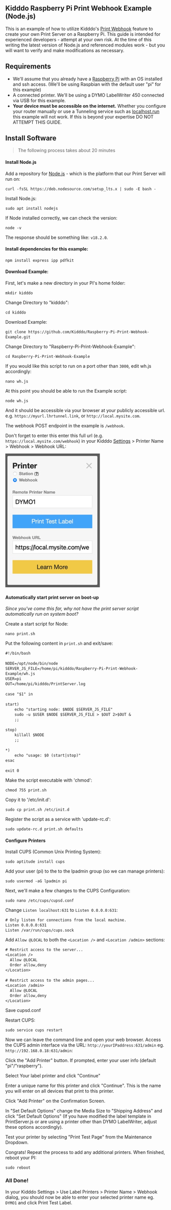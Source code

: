 ## Kidddo Raspberry Pi Print Webhook Example (Node.js)

This is an example of how to utilize Kidddo's [Print Webhook](https://kidddo.com/print-webhook) feature to create your own Print Server on a Raspberry Pi. This guide is intended for experienced developers - attempt at your own risk. At the time of this writing the latest version of Node.js and referenced modules work - but you will want to verify and make modifications as necessary.

## Requirements
* We'll assume that you already have a [Raspberry Pi](https://www.raspberrypi.com) with an OS installed and ssh access. (We'll be using Raspbian with the default user "pi" for this example)
* A connected printer. We'll be using a DYMO LabelWriter 450 connected via USB for this example.
* **Your device must be accessible on the internet.** Whether you configure your router manually or use a Tunneling service such as [localhost.run](https://localhost.run) this example will not work. If this is beyond your expertise DO NOT ATTEMPT THIS GUIDE.

## Install Software

> The following process takes about 20 minutes

#### Install Node.js
Add a repository for [Node.js](https://nodejs.org) - which is the platform that our Print Server will run on:

    curl -fsSL https://deb.nodesource.com/setup_lts.x | sudo -E bash -


Install Node.js:

    sudo apt install nodejs

If Node installed correctly, we can check the version:

    node -v

The response should be something like: `v18.2.0`. 

#### Install dependencies for this example:
    
    npm install express ipp pdfkit

#### Download Example:
First, let's make a new directory in your PI's home folder:

    mkdir kidddo

Change Directory to "kidddo":

    cd kidddo

Download Example:

    git clone https://github.com/Kidddo/Raspberry-Pi-Print-Webhook-Example.git

Change Directory to "Raspberry-Pi-Print-Webhook-Example":

    cd Raspberry-Pi-Print-Webhook-Example

If you would like this script to run on a port other than `3000`, edit wh.js accordingly:

    nano wh.js

At this point you should be able to run the Example script:

	node wh.js
	
And it should be accessible via your browser at your publicly accessible url. e.g. `https://myurl.lhrtunnel.link`, or `http://local.mysite.com`.

The webhook POST endpoint in the example is `/webhook`.

Don't forget to enter this enter this full url (e.g. `https://local.mysite.com/webhook`) in your Kidddo [Settings](https://kidddo.com/admin#settings) > Printer Name > Webhook > Webhook URL:

![image](wh.jpg)

#### Automatically start print server on boot-up 
*Since you've come this far, why not have the print server script automatically run on system boot?*

Create a start script for Node:

    nano print.sh

Put the following content in `print.sh` and exit/save:

    #!/bin/bash
    
    NODE=/opt/node/bin/node
    SERVER_JS_FILE=/home/pi/kidddo/Raspberry-Pi-Print-Webhook-Example/wh.js
    USER=pi
    OUT=/home/pi/kidddo/PrintServer.log
    
    case "$1" in
    
    start)
	    echo "starting node: $NODE $SERVER_JS_FILE"
	    sudo -u $USER $NODE $SERVER_JS_FILE > $OUT 2>$OUT &
	    ;;
    
    stop)
	    killall $NODE
	    ;;
    
    *)
	    echo "usage: $0 (start|stop)"
    esac
    
    exit 0

Make the script executable with 'chmod':

    chmod 755 print.sh

Copy it to '/etc/init.d':

    sudo cp print.sh /etc/init.d

Register the script as a service with 'update-rc.d':

    sudo update-rc.d print.sh defaults

#### Configure Printers
Install CUPS (Common Unix Printing System):

    sudo aptitude install cups

Add your user (pi) to the to the lpadmin group (so we can manage printers):

    sudo usermod -aG lpadmin pi

Next, we'll make a few changes to the CUPS Configuration:

    sudo nano /etc/cups/cupsd.conf

Change `Listen localhost:631` to `Listen 0.0.0.0:631`:

    # Only listen for connections from the local machine.
    Listen 0.0.0.0:631
    Listen /var/run/cups/cups.sock
    
Add `Allow @LOCAL` to both the `<Location />` and `<Location /admin>` sections:

    # Restrict access to the server...
    <Location />
      Allow @LOCAL
      Order allow,deny
    </Location>
    
    # Restrict access to the admin pages...
    <Location /admin>
      Allow @LOCAL
      Order allow,deny
    </Location>

Save cupsd.conf

Restart CUPS:

    sudo service cups restart

Now we can leave the command line and open your web browser. Access the CUPS admin interface via the URL: `http://yourIPaddress:631/admin` eg. `http://192.168.0.18:631/admin`:

Click the "Add Printer" button. If prompted, enter your user info (default "pi"/"raspberry").

Select Your label printer and click "Continue"

Enter a unique name for this printer and click "Continue". This is the name you will enter on all devices that print to this printer.

Click "Add Printer" on the Confirmation Screen.

In "Set Default Options" change the Media Size to "Shipping Address" and click "Set Default Options" (If you have modified the label template in PrintServer.js or are using a printer other than DYMO LabelWriter, adjust these options accordingly).

Test your printer by selecting "Print Test Page" from the Maintenance Dropdown.

Congrats! Repeat the process to add any additional printers. When finished, reboot your PI:

    sudo reboot

### All Done!
In your Kidddo Settings > Use Label Printers > Printer Name > Webhook dialog, you should now be able to enter your selected printer name eg. `DYMO1` and click Print Test Label.